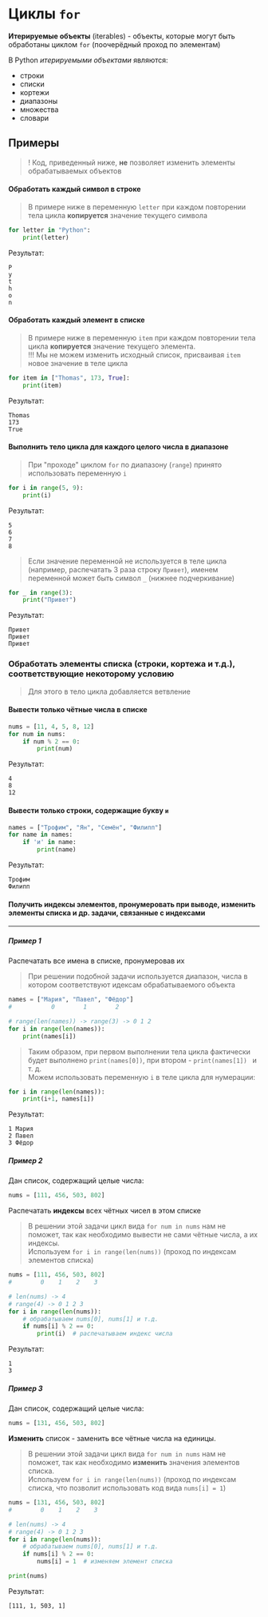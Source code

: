 # Циклы `for`
**Итерируемые объекты** (iterables) - объекты, которые могут быть обработаны циклом `for` (поочерёдный проход по элементам)

В Python _итерируемыми объектами_ являются:
* строки
* списки
* кортежи
* диапазоны
* множества
* словари

## Примеры

> ! Код, приведенный ниже, **не** позволяет изменить элементы обрабатываемых объектов 

#### Обработать каждый символ в строке
> В примере ниже в переменную `letter` при каждом повторении тела цикла **копируется** значение текущего символа 
```python
for letter in "Python":
    print(letter)
```
Результат:
```
P
y
t
h
o
n
```

#### Обработать каждый элемент в списке
> В примере ниже в переменную `item` при каждом повторении тела цикла **копируется** значение текущего элемента.   
> !!! Мы  не можем изменить исходный список, присваивая `item` новое значение в теле цикла 
```python
for item in ["Thomas", 173, True]:
    print(item)
```
Результат:
```
Thomas
173
True
```

#### Выполнить тело цикла для каждого целого числа в диапазоне
> При "проходе" циклом `for` по диапазону (`range`) принято использовать переменную `i`
```python
for i in range(5, 9):
    print(i)
```
Результат:
```
5
6
7
8
```

> Если значение переменной не используется в теле цикла (например, распечатать 3 раза строку `Привет`), именем переменной может быть символ `_` (нижнее подчеркивание)
```python
for _ in range(3):
    print("Привет")
```
Результат:
```
Привет
Привет
Привет
```

### Обработать элементы списка (строки, кортежа и т.д.), соответствующие некоторому условию 
> Для этого в тело цикла добавляется ветвление

#### Вывести только чётные числа в списке
```python
nums = [11, 4, 5, 8, 12]
for num in nums:
    if num % 2 == 0:
        print(num)
```
Результат:
```
4
8
12
```

#### Вывести только строки, содержащие букву `и` 
```python
names = ["Трофим", "Ян", "Семён", "Филипп"]
for name in names:
    if 'и' in name:
        print(name)
```
Результат:
```
Трофим
Филипп
```

#### Получить **индексы** элементов, **пронумеровать** при выводе, **изменить** элементы списка и др. задачи, связанные с индексами 
---
##### Пример 1   
Распечатать все имена в списке, пронумеровав их
> При решении подобной задачи используется диапазон, числа в котором соответствуют идексам обрабатываемого объекта
```python
names = ["Мария", "Павел", "Фёдор"]
#           0        1        2 

# range(len(names)) -> range(3) -> 0 1 2
for i in range(len(names)):
    print(names[i])
```
> Таким образом, при первом выполнении тела цикла фактически будет выполнено `print(names[0])`, при втором - `print(names[1]) ` и т. д.  
Можем использовать переменную `i` в теле цикла для нумерации:

```python
for i in range(len(names)):
    print(i+1, names[i])
```
Результат:
```
1 Мария
2 Павел
3 Фёдор
```
##### Пример 2
Дан список, содержащий целые числа:
```python
nums = [111, 456, 503, 802]
```
Распечатать **индексы** всех чётных чисел в этом списке  
> В решении этой задачи цикл вида `for num in nums` нам не поможет, так как необходимо вывести не сами чётные числа, а их индексы.  
Используем `for i in range(len(nums))` (проход по индексам элементов списка)
```python
nums = [111, 456, 503, 802]
#        0    1    2    3 

# len(nums) -> 4
# range(4) -> 0 1 2 3
for i in range(len(nums)):
    # обрабатываем nums[0], nums[1] и т.д.
    if nums[i] % 2 == 0:
        print(i)  # распечатываем индекс числа 
```
Результат:
```
1
3
```

##### Пример 3
Дан список, содержащий целые числа:
```python
nums = [131, 456, 503, 802]
```
**Изменить** список - заменить все чётные числа на единицы.  
> В решении этой задачи цикл вида `for num in nums` нам не поможет, так как необходимо **изменить** значения элементов списка.  
Используем `for i in range(len(nums))` (проход по индексам списка, что позволит использовать код вида `nums[i] = 1`)
```python
nums = [131, 456, 503, 802]
#        0    1    2    3 

# len(nums) -> 4
# range(4) -> 0 1 2 3
for i in range(len(nums)):
    # обрабатываем nums[0], nums[1] и т.д.
    if nums[i] % 2 == 0:
        nums[i] = 1  # изменяем элемент списка  

print(nums)
```
Результат:
```
[111, 1, 503, 1]
```